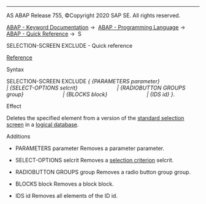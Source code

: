   

* * *

AS ABAP Release 755, ©Copyright 2020 SAP SE. All rights reserved.

[ABAP - Keyword Documentation](javascript:call_link\('abenabap.htm'\)) →  [ABAP - Programming Language](javascript:call_link\('abenabap_reference.htm'\)) →  [ABAP - Quick Reference](javascript:call_link\('abenabap_shortref.htm'\)) →  S

SELECTION-SCREEN EXCLUDE - Quick reference

[Reference](javascript:call_link\('abapselection-screen_ldb_version.htm'\))

Syntax

SELECTION-SCREEN EXCLUDE *{* *{*PARAMETERS parameter*}*
                         *|* *{*SELECT-OPTIONS selcrit*}*
                         *|* *{*RADIOBUTTON GROUPS group*}*
                         *|* *{*BLOCKS block*}*
                         *|* *{*IDS id*}* *}*.

Effect

Deletes the specified element from a version of the [standard selection screen](javascript:call_link\('abenstandard_selscreen_glosry.htm'\) "Glossary Entry") in a [logical database](javascript:call_link\('abenlogical_data_base_glosry.htm'\) "Glossary Entry").

Additions

-   PARAMETERS parameter
    Removes a parameter parameter.
    

-   SELECT-OPTIONS selcrit
    Removes a [selection criterion](javascript:call_link\('abenselection_criterion_glosry.htm'\) "Glossary Entry") selcrit.
    

-   RADIOBUTTON GROUPS group
    Removes a radio button group group.
    

-   BLOCKS block
    Removes a block block.
    

-   IDS id
    Removes all elements of the ID id.